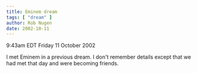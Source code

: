 ```yaml
---
title: Eminem dream
tags: [ "dream" ]
author: Rob Nugen
date: 2002-10-11
---
```


<p class=date>9:43am EDT Friday 11 October 2002</p>

<p>I met Eminem in a previous dream.  I don't remember details except
that we had met that day and were becoming friends.</p>
